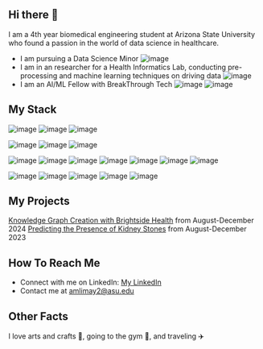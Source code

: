 ## Hi there 🙋

<!--
**anushkalimaye/anushkalimaye** is a ✨ _special_ ✨ repository because its `README.md` (this file) appears on your GitHub profile.

Here are some ideas to get you started:

- 🔭 I’m currently working on ...
- 🌱 I’m currently learning ...
- 👯 I’m looking to collaborate on ...
- 🤔 I’m looking for help with ...
- 💬 Ask me about ...
- 📫 How to reach me: ...
- 😄 Pronouns: ...
- ⚡ Fun fact: ...
-->


I am a 4th year biomedical engineering student at Arizona State University who found a passion in the world of data science in healthcare. 
- I am pursuing a Data Science Minor ![image](https://github.com/user-attachments/assets/55f4b5fa-29da-4714-91de-a54b2751e552)
- I am in an researcher for a Health Informatics Lab, conducting pre-processing and machine learning techniques on driving data ![image](https://github.com/user-attachments/assets/07f4f0cd-4263-4df7-9390-3b69bd9cebdb)
- I am an AI/ML Fellow with BreakThrough Tech ![image](https://github.com/user-attachments/assets/0040c1ce-ad5c-4b16-b5b2-6f1a0fffbe61) ![image](https://github.com/user-attachments/assets/88a3a8bb-e29a-4ea9-8e37-f7060f131e4b)


## My Stack

![image](https://github.com/user-attachments/assets/5abec4d7-3c15-40e2-864d-5fe75e7019c1) ![image](https://github.com/user-attachments/assets/1c0d28f5-c173-49ca-b984-fdf91311ed63) ![image](https://github.com/user-attachments/assets/cba49aa5-1db7-41c0-9618-fd5af62547c8)

![image](https://github.com/user-attachments/assets/1fab58ae-3fec-49ed-9902-d7ea937ba098) ![image](https://github.com/user-attachments/assets/f08b0ee1-cd20-4070-9820-f06ad6851917) ![image](https://github.com/user-attachments/assets/4a9c5c4d-fb3e-4182-96b5-8f8037f36a30)

![image](https://github.com/user-attachments/assets/2c7aec19-c553-4d9e-b729-062d2bf8cb0c) ![image](https://github.com/user-attachments/assets/5f99c32c-04c2-4e24-a6e8-6c8217f9acc9) ![image](https://github.com/user-attachments/assets/2bdb05a2-3203-47c4-95bb-235b7f583e19) ![image](https://github.com/user-attachments/assets/e01d9bda-7848-4b49-bd0c-b5af72abb192) ![image](https://github.com/user-attachments/assets/6961ecb0-4181-46fe-90a4-8a757820f824) ![image](https://github.com/user-attachments/assets/1bb6267b-23ac-4d24-ab22-88889ea1ecd3) ![image](https://github.com/user-attachments/assets/04b10581-f372-4565-96cb-f306fa68f8c5)

![image](https://github.com/user-attachments/assets/52df0ccc-46d8-4724-8171-d2bd6d6391cd) ![image](https://github.com/user-attachments/assets/9a81a613-b124-48ad-988d-c5ebe89b27f7) ![image](https://github.com/user-attachments/assets/b0b5d640-2b7e-4b73-b795-7985c2e7074a) ![image](https://github.com/user-attachments/assets/0f97c3c2-df93-49b4-b521-bcdf6512b57b) ![image](https://github.com/user-attachments/assets/c3304f0c-a7c2-4c8a-a2f2-ef122d5d7e83)



## My Projects 

[Knowledge Graph Creation with Brightside Health](https://github.com/rishikasrinivas/KnowledgeGraphMentalHealth) from August-December 2024
[Predicting the Presence of Kidney Stones](https://github.com/anushkalimaye/Honors-Contract-Data-Science-in-R-) from August-December 2023


## How To Reach Me

- Connect with me on LinkedIn: [My LinkedIn](https://www.linkedin.com/in/anushkaLimaye0/)
- Contact me at amlimay2@asu.edu



## Other Facts 
I love arts and crafts 🎨, going to the gym 💪, and traveling ✈️



